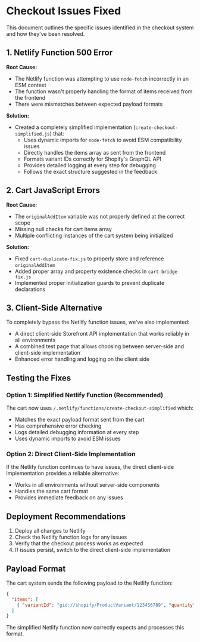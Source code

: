 # Checkout Issues Fixed

This document outlines the specific issues identified in the checkout system and how they've been resolved.

## 1. Netlify Function 500 Error

**Root Cause:**
- The Netlify function was attempting to use `node-fetch` incorrectly in an ESM context
- The function wasn't properly handling the format of items received from the frontend
- There were mismatches between expected payload formats

**Solution:**
- Created a completely simplified implementation (`create-checkout-simplified.js`) that:
  - Uses dynamic imports for `node-fetch` to avoid ESM compatibility issues
  - Directly handles the items array as sent from the frontend
  - Formats variant IDs correctly for Shopify's GraphQL API
  - Provides detailed logging at every step for debugging
  - Follows the exact structure suggested in the feedback

## 2. Cart JavaScript Errors

**Root Cause:**
- The `originalAddItem` variable was not properly defined at the correct scope
- Missing null checks for cart items array
- Multiple conflicting instances of the cart system being initialized

**Solution:**
- Fixed `cart-duplicate-fix.js` to properly store and reference `originalAddItem`
- Added proper array and property existence checks in `cart-bridge-fix.js`
- Implemented proper initialization guards to prevent duplicate declarations

## 3. Client-Side Alternative

To completely bypass the Netlify function issues, we've also implemented:

- A direct client-side Storefront API implementation that works reliably in all environments
- A combined test page that allows choosing between server-side and client-side implementation
- Enhanced error handling and logging on the client side

## Testing the Fixes

### Option 1: Simplified Netlify Function (Recommended)

The cart now uses `/.netlify/functions/create-checkout-simplified` which:
- Matches the exact payload format sent from the cart
- Has comprehensive error checking
- Logs detailed debugging information at every step
- Uses dynamic imports to avoid ESM issues

### Option 2: Direct Client-Side Implementation

If the Netlify function continues to have issues, the direct client-side implementation provides a reliable alternative:
- Works in all environments without server-side components
- Handles the same cart format
- Provides immediate feedback on any issues

## Deployment Recommendations

1. Deploy all changes to Netlify
2. Check the Netlify function logs for any issues
3. Verify that the checkout process works as expected
4. If issues persist, switch to the direct client-side implementation

## Payload Format

The cart system sends the following payload to the Netlify function:

```json
{
  "items": [
    { "variantId": "gid://shopify/ProductVariant/123456789", "quantity": 1 }
  ]
}
```

The simplified Netlify function now correctly expects and processes this format.